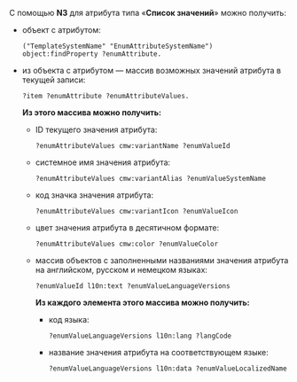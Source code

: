 С помощью **N3** для атрибута типа «**Список значений**» можно получить:

- объект с атрибутом:

    ``` turtle
    ("TemplateSystemName" "EnumAttributeSystemName") object:findProperty ?enumAttribute.
    ```

- из объекта с атрибутом — массив возможных значений атрибута в текущей записи:

    ``` turtle
    ?item ?enumAttribute ?enumAttributeValues.
    ```

    **Из этого массива можно получить:**

    - ID текущего значения атрибута:

        ``` turtle
        ?enumAttributeValues cmw:variantName ?enumValueId
        ```

    - системное имя значения атрибута:

        ``` turtle
        ?enumAttributeValues cmw:variantAlias ?enumValueSystemName
        ```

    - код значка значения атрибута:

        ``` turtle
        ?enumAttributeValues cmw:variantIcon ?enumValueIcon
        ```

    - цвет значения атрибута в десятичном формате:

        ``` turtle
        ?enumAttributeValues cmw:color ?enumValueColor
        ```

    - массив объектов с заполненными названиями значения атрибута на английском, русском и немецком языках:

        ``` turtle
        ?enumValueId l10n:text ?enumValueLanguageVersions
        ```

        **Из каждого элемента этого массива можно получить:**

        - код языка:

            ``` turtle
            ?enumValueLanguageVersions l10n:lang ?langCode
            ```

        - название значения атрибута на соответствующем языке:

            ``` turtle
            ?enumValueLanguageVersions l10n:data ?enumValueLocalizedName
            ```
